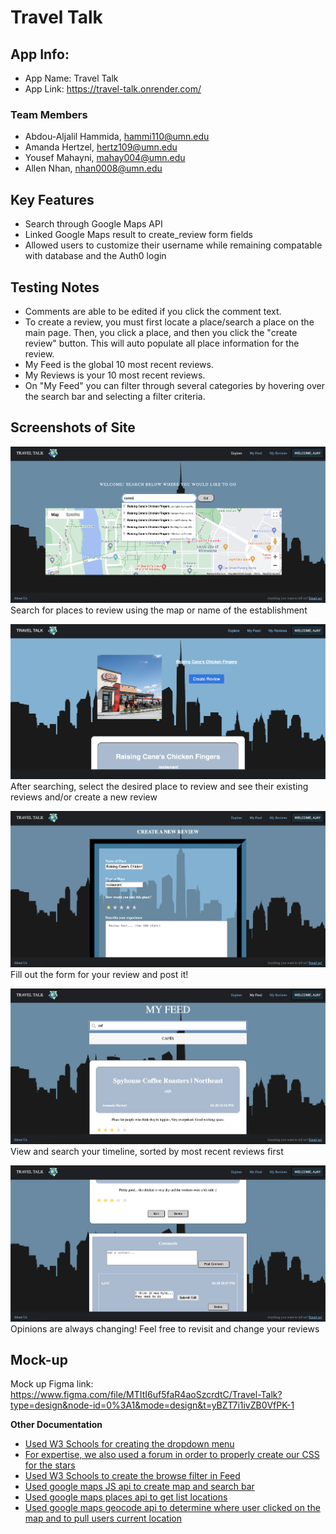 # Travel Talk

## App Info:

* App Name: Travel Talk
* App Link: https://travel-talk.onrender.com/

### Team Members

* Abdou-Aljalil Hammida, hammi110@umn.edu
* Amanda Hertzel, hertz109@umn.edu
* Yousef Mahayni, mahay004@umn.edu
* Allen Nhan, nhan0008@umn.edu


## Key Features

* Search through Google Maps API
* Linked Google Maps result to create_review form fields
* Allowed users to customize their username while remaining compatable with database and the Auth0 login

## Testing Notes

* Comments are able to be edited if you click the comment text.
* To create a review, you must first locate a place/search a place on the main page. Then, you click a place, and then you click the "create review" button. This will auto populate all place information for the review.
* My Feed is the global 10 most recent reviews.
* My Reviews is your 10 most recent reviews.
* On "My Feed" you can filter through several categories by hovering over the search bar and selecting a filter criteria.


## Screenshots of Site

![Explore Page](/Travel_Talk/screenshots_of_site/explore.png?raw=true "Explore Page")
Search for places to review using the map or name of the establishment

![Review Place](/Travel_Talk/screenshots_of_site/review_place.png?raw=true "Review Place")
After searching, select the desired place to review and see their existing reviews and/or create a new review

![Create Review](/Travel_Talk/screenshots_of_site/create_review.png?raw=true "Create Review")
Fill out the form for your review and post it!

![View Reviews](/Travel_Talk/screenshots_of_site/my_feed.png?raw=true "View Reviews")
View and search your timeline, sorted by most recent reviews first

![Edit Review](/Travel_Talk/screenshots_of_site/edit_review.png?raw=true "Edit Review")
Opinions are always changing! Feel free to revisit and change your reviews


## Mock-up 

Mock up Figma link: https://www.figma.com/file/MTItI6uf5faR4aoSzcrdtC/Travel-Talk?type=design&node-id=0%3A1&mode=design&t=yBZT7i1ivZB0VfPK-1

**Other Documentation**
- [Used W3 Schools for creating the dropdown menu](https://www.w3schools.com/howto/howto_css_dropdown.asp)
- [For expertise, we also used a forum in order to properly create our CSS for the stars](https://stackoverflow.com/questions/77517679/how-to-make-5-star-rating-with-css)
- [Used W3 Schools to create the browse filter in Feed](https://www.w3schools.com/howto/howto_js_filter_lists.asp)
- [Used google maps JS api to create map and search bar]()
- [Used google maps places api to get list locations](https://developers.google.com/maps/documentation/javascript/places)
- [Used google maps geocode api to determine where user clicked on the map and to pull users current location](https://developers.google.com/maps/documentation/geocoding/overview)

